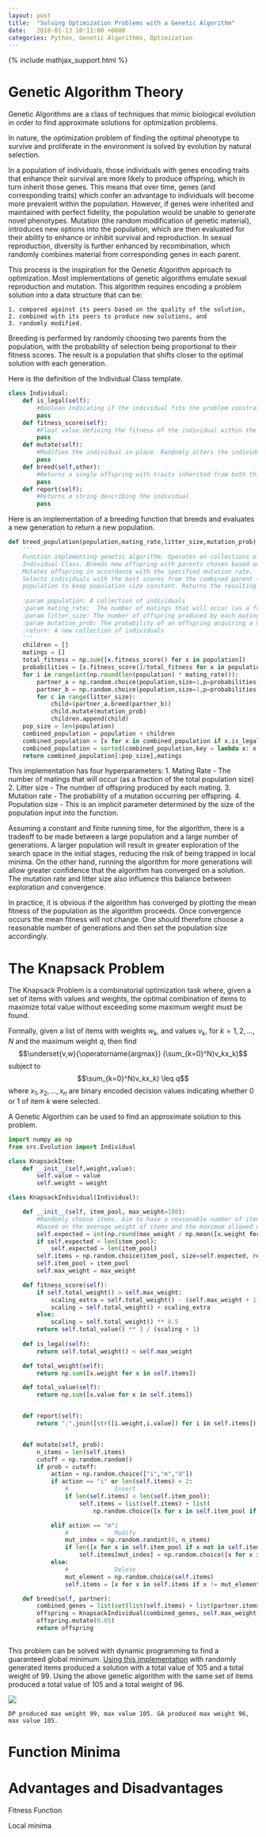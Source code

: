 ```yaml
---
layout: post
title:  "Solving Optimization Problems with a Genetic Algorithm"
date:   2018-01-13 10:11:00 +0800
categories: Python, Genetic Algorithms, Optimization
---
```


{% include mathjax_support.html %}

# Genetic Algorithm Theory

Genetic Algorithms are a class of techniques that mimic biological evolution in order to find approximate solutions for optimization problems.

In nature, the optimization problem of finding the optimal phenotype to survive and proliferate in the environment is solved by evolution by natural selection. 

In a population of individuals, those individuals with genes encoding traits that enhance their survival are more likely to produce offspring, which in turn inherit those genes. This means that over time, genes (and corresponding traits) which confer an advantage to individuals will become more prevalent within the population. However, if genes were inherited and maintained with perfect fidelity, the population would be unable to generate novel phenotypes. Mutation (the random modification of genetic material), introduces new options into the population, which are then evaluated for their ability to enhance or inhibit survival and reproduction. In sexual reproduction, diversity is further enhanced by recombination, which randomly combines material from corresponding genes in each parent.


This process is the inspiration for the Genetic Algorithm approach to optimization. Most implementations of genetic algorithms emulate sexual reproduction and mutation.
This algorithm requires encoding a problem solution into a data structure that can be: 

    1. compared against its peers based on the quality of the solution,
    2. combined with its peers to produce new solutions, and
    3. randomly modified.
    

Breeding is performed by randomly choosing two parents from the population, with the probability of selection being proportional to their fitness scores. The result is a population that shifts closer to the optimal solution with each generation.

Here is the definition of the Individual Class template.

```python
class Individual:
    def is_legal(self):
        #Boolean indicating if the individual fits the problem constraints
        pass
    def fitness_score(self):
        #Float value defining the fitness of the individual within the problem constraints. Higher is better
        pass
    def mutate(self):
        #Modifies the individual in-place. Randomly alters the individuals properties.
        pass
    def breed(self,other):
        #Returns a single offspring with traits inherited from both this object and the other object.
        pass
    def report(self):
        #Returns a string describing the individual
        pass

```

Here is an implementation of a breeding function that breeds and evaluates a new generation to return a new population.

```python
def breed_population(population,mating_rate,litter_size,mutation_prob):
    '''
    Function implementing genetic algorithm. Operates on collections of objects subclassed from the 
    Individual Class. Breeds new offspring with parents chosen based on their fitness scores.
    Mutates offspring in accordance with the specified mutation rate. 
    Selects individuals with the best scores from the combined parent + offspring 
    population to keep population size constant. Returns the resulting collection of individuals.
    
    :param population: A collection of individuals
    :param mating_rate:  The number of matings that will occur (as a fraction of the total population size)
    :param litter_size: The number of offspring produced by each mating
    :param mutation_prob: The probability of an offspring acquiring a mutation
    :return: A new collection of individuals 
    '''
    children = []
    matings = []
    total_fitness = np.sum([x.fitness_score() for x in population])
    probabilities = [x.fitness_score()/total_fitness for x in population]
    for i in range(int(np.round(len(population) * mating_rate))):
        partner_a = np.random.choice(population,size=1,p=probabilities)[0]
        partner_b = np.random.choice(population,size=1,p=probabilities)[0]
        for c in range(litter_size):
            child=(partner_a.breed(partner_b))
            child.mutate(mutation_prob)
            children.append(child)
    pop_size = len(population)
    combined_population = population + children
    combined_population = [x for x in combined_population if x.is_legal()]
    combined_population = sorted(combined_population,key = lambda x: x.fitness_score(),reverse=True)
    return combined_population[:pop_size],matings


```
This implementation has four hyperparameters:
    1. Mating Rate - The number of matings that will occur (as a fraction of the total population size)
    2. Litter size - The number of offspring produced by each mating.
    3. Mutation rate - The probability of a mutation occurring per offspring.
    4. Population size - This is an implicit parameter determined by the size of the population input into the function.

Assuming a constant and finite running time, for the algorithm, there is a tradeoff to be made between a large population and a large number of generations. A larger population will result in greater exploration of the search space in the initial stages, reducing the risk of being trapped in local minima. On the other hand, running the algorithm for more generations will allow greater confidence that the algorithm has converged on a solution. The mutation rate and litter size also influence this balance between exploration and convergence.

In practice, it is obvious if the algorithm has converged by plotting the mean fitness of the population as the algorithm proceeds. Once convergence occurs the mean fitness will not change. One should therefore choose a reasonable number of generations and then set the population size accordingly.

# The Knapsack Problem

The Knapsack Problem is a combinatorial optimization task where, given a set of items with values and weights, the optimal combination of items to maximize total value without exceeding some maximum weight must be found.

Formally, given a list of items with weights $w_k$, and values $v_k$, for $k = 1,2,...,N$ and the maximum weight $q$, then find 
$$\underset{v,w}{\operatorname{argmax}} (\sum_{k=0}^N)v_kx_k)$$ subject to $$\sum_{k=0}^N)v_kx_k) \leq q$$ where $x_1,x_2,...,x_n$ are binary encoded decision values indicating whether 0 or 1 of item $k$ were selected.

A Genetic Algorthim can be used to find an approximate solution to this problem.


```python
import numpy as np
from src.Evolution import Individual

class KnapsackItem:
    def __init__(self,weight,value):
        self.value = value
        self.weight = weight

class KnapsackIndividual(Individual):

	def __init__(self, item_pool, max_weight=100):
    	#Randomly choose items. Aim to have a reasonable number of items 
        #based on the average weight of items and the maximum allowed weight.
        self.expected = int(np.round(max_weight / np.mean([x.weight for x in item_pool])))
        if self.expected > len(item_pool):
            self.expected = len(item_pool)
        self.items = np.random.choice(item_pool, size=self.expected, replace=False)
        self.item_pool = item_pool
        self.max_weight = max_weight

    def fitness_score(self):
        if self.total_weight() > self.max_weight:
            scaling_extra = self.total_weight() - (self.max_weight + 1)  # penalize being overweight
            scaling = self.total_weight() + scaling_extra
        else:
            scaling = self.total_weight() ** 0.5
        return self.total_value() ** 3 / (scaling + 1)
        
    def is_legal(self):
        return self.total_weight() < self.max_weight

    def total_weight(self):
        return np.sum([x.weight for x in self.items])

    def total_value(self):
        return np.sum([x.value for x in self.items])


    def report(self):
        return ";".join([str([i.weight,i.value]) for i in self.items])


    def mutate(self, prob):
        n_items = len(self.items)
        cutoff = np.random.random()
        if prob < cutoff:
            action = np.random.choice(["i","m","d"])
            if action == "i" or len(self.items) < 2:
                #             Insert
                if len(self.items) < len(self.item_pool):
                    self.items = list(self.items) + list(
                        np.random.choice([x for x in self.item_pool if x not in self.items], size=1))

            elif action == "m":
                #             Modify
                mut_index = np.random.randint(0, n_items)
                if len([x for x in self.item_pool if x not in self.items]) > 0:
                    self.items[mut_index] = np.random.choice([x for x in self.item_pool if x not in self.items])
            else:
                #             Delete
                mut_element = np.random.choice(self.items)
                self.items = [x for x in self.items if x != mut_element]

    def breed(self, partner):
        combined_genes = list(set(list(self.items) + list(partner.items)))
        offspring = KnapsackIndividual(combined_genes, self.max_weight)
        offspring.mutate(0.05)
        return offspring
        
   ```

This problem can be solved with dynamic programming to find a guaranteed global minimum. [Using this implementation](http://rosettacode.org/wiki/Knapsack_problem/0-1#Recursive_dynamic_programming_algorithm) with randomly generated items produced a solution with a total value of 105 and a total weight of 99. Using the above genetic algorithm with the same set of items produced a total value of 105 and a total weight of 96.

![](https://github.com/jlln/jlln.github.io/raw/master/images/GA/DP%20Knapsack%20Solution.png)


   
    DP produced max weight 99, max value 105. GA produced max weight 96, max value 105.
   
   # Function Minima
   
   # Advantages and Disadvantages
   
   Fitness Function
   
   
   Local minima





